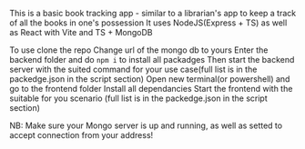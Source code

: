 This is a basic book tracking app - similar to a librarian's app to keep a track of all the books in one's possession
It uses NodeJS(Express + TS) as well as React with Vite and TS + MongoDB

To use clone the repo
Change url of the mongo db to yours
Enter the backend folder and do `npm i` to install all packadges 
Then start the backend server with the suited command for your use case(full list is in the packedge.json in the script section)
Open new terminal(or powershell) and go to the frontend folder 
Install all dependancies
Start the frontend with the suitable for you scenario (full list is in the packedge.json in the script section)

NB: Make sure your Mongo server is up and running, as well as setted to accept connection from your address!
